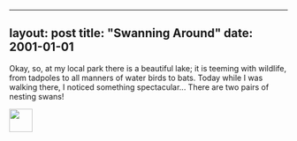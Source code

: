 
---
layout: post
title: "Swanning Around"
date: 2001-01-01
---
Okay, so, at my local park there is a beautiful lake; it is teeming with wildlife, from tadpoles to all manners of water birds to bats.   Today while I was walking there, I noticed something spectacular...  There are two pairs of nesting swans!

<img src="https://jbprogramming.github.io/images/cow.JPG" height="42" width="42">
